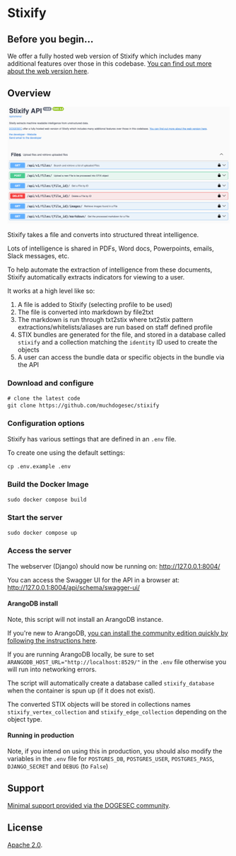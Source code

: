 # Stixify

## Before you begin...

We offer a fully hosted web version of Stixify which includes many additional features over those in this codebase. [You can find out more about the web version here](https://www.stixify.com/).

## Overview

![](docs/stixify.png)

Stixify takes a file and converts into structured threat intelligence.

Lots of intelligence is shared in PDFs, Word docs, Powerpoints, emails, Slack messages, etc.

To help automate the extraction of intelligence from these documents, Stixify automatically extracts indicators for viewing to a user.

It works at a high level like so:

1. A file is added to Stixify (selecting profile to be used)
2. The file is converted into markdown by file2txt
3. The markdown is run through txt2stix where txt2stix pattern extractions/whitelists/aliases are run based on staff defined profile
4. STIX bundles are generated for the file, and stored in a database called `stixify` and a collection matching the `identity` ID used to create the objects
5. A user can access the bundle data or specific objects in the bundle via the API

### Download and configure

```shell
# clone the latest code
git clone https://github.com/muchdogesec/stixify
```

### Configuration options

Stixify has various settings that are defined in an `.env` file.

To create one using the default settings:

```shell
cp .env.example .env
```

### Build the Docker Image

```shell
sudo docker compose build
```

### Start the server

```shell
sudo docker compose up
```

### Access the server

The webserver (Django) should now be running on: http://127.0.0.1:8004/

You can access the Swagger UI for the API in a browser at: http://127.0.0.1:8004/api/schema/swagger-ui/

#### ArangoDB install

Note, this script will not install an ArangoDB instance.

If you're new to ArangoDB, [you can install the community edition quickly by following the instructions here](https://arangodb.com/community-server/).

If you are running ArangoDB locally, be sure to set `ARANGODB_HOST_URL="http://localhost:8529/"` in the `.env` file otherwise you will run into networking errors.

The script will automatically create a database called `stixify_database` when the container is spun up (if it does not exist).

The converted STIX objects will be stored in collections names `stixify_vertex_collection` and `stixify_edge_collection` depending on the object type.

#### Running in production

Note, if you intend on using this in production, you should also modify the variables in the `.env` file for `POSTGRES_DB`, `POSTGRES_USER`, `POSTGRES_PASS`, `DJANGO_SECRET` and `DEBUG` (to `False`)

## Support

[Minimal support provided via the DOGESEC community](https://community.dogesec.com/).

## License

[Apache 2.0](/LICENSE).